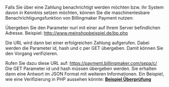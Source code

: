 Falls Sie über eine Zahlung benachrichtigt werden möchten bzw. ihr System davon in Kenntnis setzen möchten,
können Sie die maschinenlesbare Benachrichtigungsfunktion von Billingmaker Payment nutzen:

Übergeben Sie den Parameter nurl mit einer auf Ihrem Server befindlichen Adresse.
Beispiel: http://www.meinshopbeispiel.de/bp.php

Die URL wird dann bei einer erfolgreichen Zahlung aufgerufen. Dabei werden die Parameter id, hash und c per GET übergeben.
Damit können Sie den Vorgang verifizieren.

Rufen Sie dazu diese URL auf: https://payment.billingmaker.com/sepa/c/
Die GET Parameter id und hash müssen übergeben werden. Sie erhalten dann eine Antwort im JSON Format mit weiteren Informationen.
Ein Beispiel, wie eine Verifizierung in PHP aussehen könnte:
**[Beispiel Überprüfung](Überprüfung.php)**
